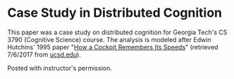 # Case Study in Distributed Cognition

This paper was a case study on distributed cognition for Georgia Tech's CS 3790 (Cognitive Science) course. The analysis is modeled after Edwin Hutchins' 1995 paper "[How a Cockpit Remembers Its Speeds](CockpitSpeeds.pdf)" (retrieved 7/6/2017 from [ucsd.edu](http://pages.ucsd.edu/~ehutchins/documents/CockpitSpeeds.pdf)).

Posted with instructor's permission.

